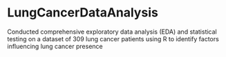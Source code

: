 # LungCancerDataAnalysis
Conducted comprehensive exploratory data analysis (EDA) and statistical testing on a dataset of 309 lung cancer patients using R to identify factors influencing lung cancer presence
